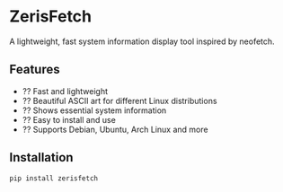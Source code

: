 # ZerisFetch

A lightweight, fast system information display tool inspired by neofetch.

## Features

- ?? Fast and lightweight
- ?? Beautiful ASCII art for different Linux distributions
- ?? Shows essential system information
- ?? Easy to install and use
- ?? Supports Debian, Ubuntu, Arch Linux and more

## Installation

```bash
pip install zerisfetch
